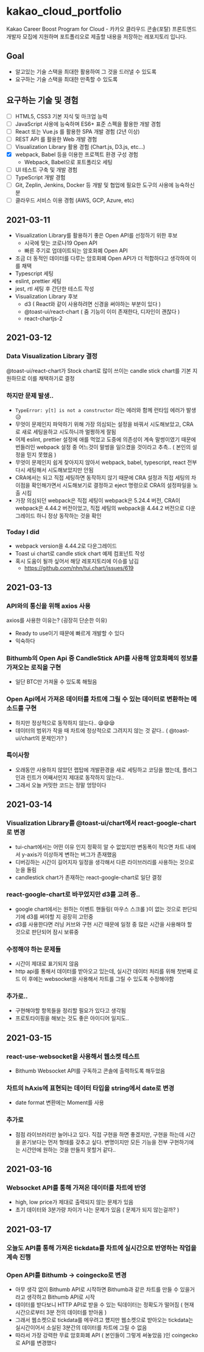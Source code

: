 # kakao_cloud_portfolio

Kakao Career Boost Program for Cloud - 카카오 클라우드 콘솔(포탈) 프론트엔드 개발자 모집에 지원하며 포트폴리오로 제출할 내용을 저장하는 레포지토리 입니다.

## Goal
- 알고있는 기술 스택을 최대한 활용하여 그 것을 드러낼 수 있도록
- 요구하는 기술 스택을 최대한 만족할 수 있도록

## 요구하는 기술 및 경험
- [ ] HTML5, CSS3 기본 지식 및 마크업 능력
- [ ] JavaScript 사용에 능숙하며 ES6+ 표준 스펙을 활용한 개발 경험
- [ ] React 또는 Vue.js 를 활용한 SPA 개발 경험 (2년 이상)
- [ ] REST API 를 활용한 Web 개발 경험
- [ ] Visualization Library 활용 경험 (Chart.js, D3.js, etc...)
- [x] webpack, Babel 등을 이용한 프로젝트 환경 구성 경험
  - Webpack, Babel으로 포트폴리오 세팅
- [ ] UI 테스트 구축 및 개발 경험
- [ ] TypeScript 개발 경험
- [ ] Git, Zeplin, Jenkins, Docker 등 개발 및 협업에 필요한 도구의 사용에 능숙하신 분
- [ ] 클라우드 서비스 이용 경험 (AWS, GCP, Azure, etc)

## 2021-03-11
- Visualization Library를 활용하기 좋은 Open API를 선정하기 위한 후보
  - 시국에 맞는 코로나19 Open API
  - 빠른 주기로 업데이트되는 암호화폐 Open API
- 조금 더 동적인 데이터를 다루는 암호화폐 Open API가 더 적합하다고 생각하여 이를 채택
- Typescript 세팅
- eslint, prettier 세팅
- jest, rtl 세팅 후 간단한 테스트 작성
- Visualization Library 후보
  - d3 ( React와 같이 사용하려면 신경을 써야하는 부분이 있다 ) 
  - @toast-ui/react-chart ( 줌 기능이 이미 존재한다, 디자인이 괜찮다 )
  - react-chartjs-2

## 2021-03-12

### Data Visualization Library 결정
@toast-ui/react-chart가 Stock chart로 많이 쓰이는 candle stick chart를 기본 지원하므로 이를 채택하기로 결정

### 하지만 문제 발생..
- ```TypeError: y[t] is not a constructor``` 라는 에러와 함께 런타임 에러가 발생 😥  
- 무엇이 문제인지 파악하기 위해 가장 의심되는 설정을 바꿔서 시도해보았고, CRA로 새로 세팅을하고 시도하니까 멀쩡하게 잘됨  
- 어제 eslint, prettier 설정에 애를 먹었고 도중에 의존성이 계속 말썽이였기 때문에 번들러인 webpack 설정 중 어느것이 말썽을 일으켰을 것이라고 추측.. ( 본인의 설정을 믿지 못했음 )  
- 무엇이 문제인지 쉽게 찾아지지 않아서 webpack, babel, typescript, react 전부 다시 세팅해서 시도해보았지만 안됨  
- CRA에서는 되고 직접 세팅하면 동작하지 않기 때문에 CRA 설정과 직접 세팅의 차이점을 확인해가면서 시도해보기로 결정하고 eject 명령으로 CRA의 설정파일을 노출 시킴   
- 가장 의심되던 webpack은 직접 세팅이 webpack은 5.24.4 버전, CRA이 webpack은 4.44.2 버전이었고, 직접 세팅의 webpack을 4.44.2 버전으로 다운그레이드 하니 정상 동작하는 것을 확인

### Today I did
- webpack version을 4.44.2로 다운그레이드
- Toast ui chart로 candle stick chart 예제 컴포넌트 작성
- 혹시 도움이 될까 싶어서 해당 레포지토리에 이슈를 남김
  - https://github.com/nhn/tui.chart/issues/619

## 2021-03-13

### API와의 통신을 위해 axios 사용
axios를 사용한 이유는? (굉장히 단순한 이유)
- Ready to use이기 때문에 빠르게 개발할 수 있다
- 익숙하다

### Bithumb의 Open Api 중 CandleStick API를 사용해 암호화폐의 정보를 가져오는 로직을 구현
- 일단 BTC만 가져올 수 있도록 해뒀음

### Open Api에서 가져온 데이터를 차트에 그릴 수 있는 데이터로 변환하는 메소드를 구현
- 하지만 정상적으로 동작하지 않는다.. 😪😪😪
- 데이터의 범위가 작을 때 차트에 정상적으로 그려지지 않는 것 같다.. ( @toast-ui/chart의 문제인가? )

### 특이사항
- 오래동안 사용하지 않았던 랩탑에 개발환경을 새로 세팅하고 코딩을 했는데, 플러그인과 린트가 어째서인지 제대로 동작하지 않는다..
- 그래서 오늘 커밋한 코드는 정말 엉망이다

## 2021-03-14

### Visualization Library를 @toast-ui/chart에서 react-google-chart로 변경
- tui-chart에서는 어떤 이유 인지 정확히 알 수 없었지만 변동폭이 적으면 차트 내에서 y-axis가 이상하게 변하는 버그가 존재했음
- 디버깅하는 시간이 길어지자 일정을 생각해서 다른 라이브러리를 사용하는 것으로 눈을 돌림
- candlestick chart가 존재하는 react-google-chart로 일단 결정

### react-google-chart로 바꾸었지만 d3를 고려 중..
- google chart에서는 원하는 이벤트 핸들링( 마우스 스크롤 )이 없는 것으로 판단되기에 d3를 써야할 지 굉장히 고민중
- d3를 사용한다면 러닝 커브와 구현 시간 때문에 일정 중 많은 시간을 사용해야 할 것으로 판단되어 잠시 보류중

### 수정해야 하는 문제들
- 시간이 제대로 표기되지 않음
- http api를 통해서 데이터를 받아오고 있는데, 실시간 데이터 처리를 위해 첫번째 로드 이 후에는 websocket을 사용해서 차트를 그릴 수 있도록 수정해야함

### 추가로..
- 구현해야할 항목들을 정리할 필요가 있다고 생각됨
- 프로토타이핑을 해보는 것도 좋은 아이디어 일지도..

## 2021-03-15

### react-use-websocket을 사용해서 웹소켓 테스트
- Bithumb Websocket API를 구독하고 콘솔에 출력하도록 해두었음

### 차트의 hAxis에 표현되는 데이터 타입을 string에서 date로 변경
- date format 변환에는 Moment를 사용

### 추가로
- 점점 라이브러리만 늘어나고 있다. 직접 구현을 하면 좋겠지만, 구현을 하는데 시간을 쏟기보다는 먼저 형태를 갖추고 싶다. 변명이지만 모든 기능을 전부 구현하기에는 시간안에 원하는 것을 만들지 못할거 같다..

## 2021-03-16

### Websocket API를 통해 가져온 데이터를 차트에 반영
- high, low price가 제대로 출력되지 않는 문제가 있음
- 초기 데이터와 3분가량 차이가 나는 문제가 있음 ( 문제가 되지 않는걸까? )

## 2021-03-17

### 오늘도 API를 통해 가져온 tickdata를 차트에 실시간으로 반영하는 작업을 계속 진행

### Open API를 Bithumb -> coingecko로 변경
- 아무 생각 없이 Bithumb API로 시작하면 Bithumb과 같은 차트를 만들 수 있을거라고 생각하고 Bithumb API로 시작
- 데이터를 받다보니 HTTP API로 받을 수 있는 틱데이터는 정확도가 떨어짐 ( 현재 시간으로부터 3분 전의 데이터를 받아옴 )
- 그래서 웹소켓으로 tickdata를 메우려고 헀지만 웹소켓으로 받아오는 tickdata는 실시간이어서 소실된 3분간의 데이터를 차트에 그릴 수 없음
- 따라서 가장 강력한 무료 암호화폐 API ( 본인들이 그렇게 써놓았음 )인 coingecko로 API를 변경했다
